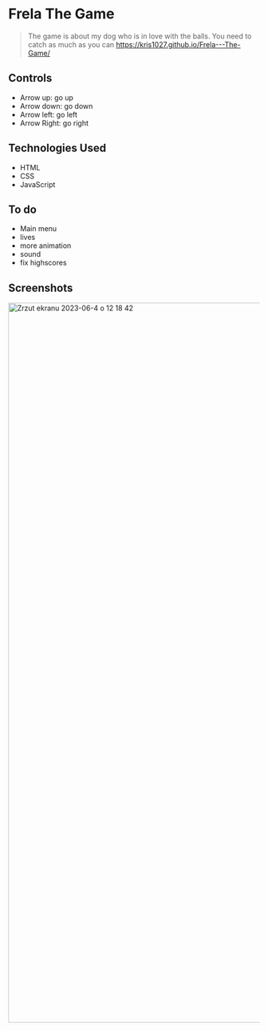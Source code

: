 # Frela The Game
> The game is about my dog who is in love with the balls. You need to catch as much as you can
> https://kris1027.github.io/Frela---The-Game/

## Controls
- Arrow up: go up
- Arrow down: go down
- Arrow left: go left
- Arrow Right: go right

## Technologies Used
- HTML
- CSS
- JavaScript

## To do
- Main menu
- lives
- more animation
- sound
- fix highscores

## Screenshots

<img width="1440" alt="Zrzut ekranu 2023-06-4 o 12 18 42" src="https://github.com/Kris1027/Frela---The-Game/assets/120410235/9b3e7981-6e69-456e-9b2c-17c66d6489e1">
